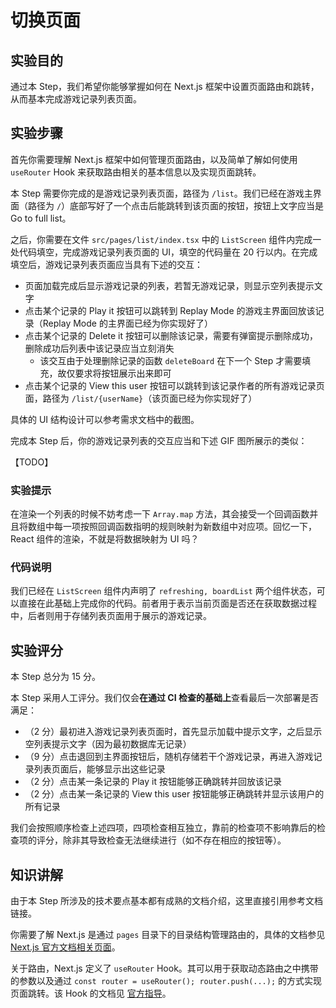 # 切换页面

## 实验目的

通过本 Step，我们希望你能够掌握如何在 Next.js 框架中设置页面路由和跳转，从而基本完成游戏记录列表页面。

## 实验步骤

首先你需要理解 Next.js 框架中如何管理页面路由，以及简单了解如何使用 `useRouter` Hook 来获取路由相关的基本信息以及实现页面跳转。

本 Step 需要你完成的是游戏记录列表页面，路径为 `/list`。我们已经在游戏主界面（路径为 `/`）底部写好了一个点击后能跳转到该页面的按钮，按钮上文字应当是 Go to full list。

之后，你需要在文件 `src/pages/list/index.tsx` 中的 `ListScreen` 组件内完成一处代码填空，完成游戏记录列表页面的 UI，填空的代码量在 20 行以内。在完成填空后，游戏记录列表页面应当具有下述的交互：

- 页面加载完成后显示游戏记录的列表，若暂无游戏记录，则显示空列表提示文字
- 点击某个记录的 Play it 按钮可以跳转到 Replay Mode 的游戏主界面回放该记录（Replay Mode 的主界面已经为你实现好了）
- 点击某个记录的 Delete it 按钮可以删除该记录，需要有弹窗提示删除成功，删除成功后列表中该记录应当立刻消失
    - 该交互由于处理删除记录的函数 `deleteBoard` 在下一个 Step 才需要填充，故仅要求将按钮展示出来即可
- 点击某个记录的 View this user 按钮可以跳转到该记录作者的所有游戏记录页面，路径为 `/list/{userName}`（该页面已经为你实现好了）

具体的 UI 结构设计可以参考需求文档中的截图。

完成本 Step 后，你的游戏记录列表的交互应当和下述 GIF 图所展示的类似：

【TODO】

### 实验提示

在渲染一个列表的时候不妨考虑一下 `Array.map` 方法，其会接受一个回调函数并且将数组中每一项按照回调函数指明的规则映射为新数组中对应项。回忆一下，React 组件的渲染，不就是将数据映射为 UI 吗？

### 代码说明

我们已经在 `ListScreen` 组件内声明了 `refreshing, boardList` 两个组件状态，可以直接在此基础上完成你的代码。前者用于表示当前页面是否还在获取数据过程中，后者则用于存储列表页面用于展示的游戏记录。

## 实验评分

本 Step 总分为 15 分。

本 Step 采用人工评分。我们仅会**在通过 CI 检查的基础上**查看最后一次部署是否满足：

- （2 分）最初进入游戏记录列表页面时，首先显示加载中提示文字，之后显示空列表提示文字（因为最初数据库无记录）
- （9 分）点击退回到主界面按钮后，随机存储若干个游戏记录，再进入游戏记录列表页面后，能够显示出这些记录
- （2 分）点击某一条记录的 Play it 按钮能够正确跳转并回放该记录
- （2 分）点击某一条记录的 View this user 按钮能够正确跳转并显示该用户的所有记录

我们会按照顺序检查上述四项，四项检查相互独立，靠前的检查项不影响靠后的检查项的评分，除非其导致检查无法继续进行（如不存在相应的按钮等）。

## 知识讲解

由于本 Step 所涉及的技术要点基本都有成熟的文档介绍，这里直接引用参考文档链接。

你需要了解 Next.js 是通过 `pages` 目录下的目录结构管理路由的，具体的文档参见 [Next.js 官方文档相关页面](https://nextjs.org/docs/routing/introduction)。

关于路由，Next.js 定义了 `useRouter` Hook。其可以用于获取动态路由之中携带的参数以及通过 `const router = useRouter(); router.push(...);` 的方式实现页面跳转。该 Hook 的文档见 [官方指导](https://nextjs.org/docs/api-reference/next/router#userouter)。